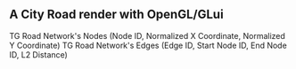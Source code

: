 
## A City Road render with OpenGL/GLui

TG Road Network's Nodes (Node ID, Normalized X Coordinate, Normalized Y Coordinate)
TG Road Network's Edges (Edge ID, Start Node ID, End Node ID, L2 Distance)
